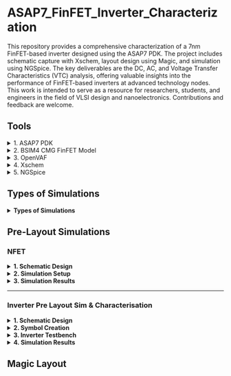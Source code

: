 # ASAP7_FinFET_Inverter_Characterization
This repository provides a comprehensive characterization of a 7nm FinFET-based inverter designed using the ASAP7 PDK. The project includes schematic capture with Xschem, layout design using Magic, and simulation using NGSpice. The key deliverables are the DC, AC, and Voltage Transfer Characteristics (VTC) analysis, offering valuable insights into the performance of FinFET-based inverters at advanced technology nodes. This work is intended to serve as a resource for researchers, students, and engineers in the field of VLSI design and nanoelectronics. Contributions and feedback are welcome.

## Tools

<details>
  <summary>1. ASAP7 PDK</summary>

  **Description:**
  The **ASAP7 Process Design Kit (PDK)** is a 7nm predictive PDK developed for academic use. It is based on FinFET technology and provides models, libraries, and design rules for advanced semiconductor design. The PDK is designed to give realistic simulation results for circuits operating in the sub-10nm regime, using predictive technology models.

  **Why Chosen:**
  ASAP7 was selected for this project to accurately model and simulate 7nm FinFET-based designs. As the focus of the project is on next-generation semiconductor technology, ASAP7 provides the necessary tools and libraries to design, simulate, and validate FinFET-based circuits. This PDK helps ensure that the design matches real-world manufacturing conditions, with accurate parasitic, timing, and power estimates.

  **Version** [r1p7](https://github.com/The-OpenROAD-Project/asap7)

</details>

<details>
  <summary>2. BSIM4 CMG FinFET Model</summary>

  **Description:**
  The [**BSIM4 Compact Multi-Gate (CMG) Model**](https://www.bsim.berkeley.edu/models/bsimcmg/) is a widely accepted SPICE model used for FinFET transistors. It offers a framework for simulating devices with multi-gate structures, including double-gate and triple-gate FinFETs, which are the foundation of modern nanometer-scale transistor technology.

  **Why Chosen:**
  The BSIM4 CMG model was chosen due to its compatibility with FinFET technology, particularly the 7nm FinFETs used in this project. It provides a highly accurate representation of the electrical behavior of FinFET devices, including short-channel effects, mobility degradation, and quantum effects. This model is essential for achieving precise simulation results in advanced CMOS designs like the inverter being characterized.

  **Version:** [Standard Release BSIM-CMG 111.2.1 (06/06/2022)](https://www.bsim.berkeley.edu/BSIMCMG/BSIM-CMG_111.2.1_06062022.tar.gz)

</details>

<details>
  <summary>3. OpenVAF</summary>

  **Description:**
  [**OpenVAF (Open Verilog Analog Framework)**](https://openvaf.semimod.de) is a tool used to integrate analog and mixed-signal simulations into a Verilog environment. It allows for both analog and digital simulations to coexist, enabling the simulation of circuits that involve both types of signals, such as inverters and mixed-signal systems.

  **Why Chosen:**
  OpenVAF is used to bridge the gap between analog and digital simulations in this project. Given that the inverter design involves both analog characteristics (e.g., voltage transfer curves) and digital characteristics (e.g., logic levels), OpenVAF facilitates a seamless simulation workflow. It also allows for mixed-mode verification, ensuring the design is fully validated in both analog and digital domains.

  **Usage** OpenVAF is used to generate the BSIM_OSDI Image compatible with NGSpice Simulation from the downloaded BSIM CMG Models

  The `bsimosdi.osdi` file plays a crucial role when working with **OpenVAF** and **BSIM4 CMG** models in **NGSpice simulations**. 

#### What is `bsimosdi.osdi`?

`bsimosdi.osdi` is a data file generated by **OpenVAF** that serves as an **Optimized Simulator Sata Interface** (OSDI) for BSIM models, specifically **BSIM4 CMG FinFET models**. This file encapsulates the device model information in a format that is highly efficient for NGSpice simulations, reducing the computational load required to handle complex FinFET device physics.

---

#### Workflow for Generating and Using `bsimosdi.osdi`:

1. **Download the BSIM CMG Model Files:**
   - These are provided by various sources (like Berkeley) for FinFET devices.

2. **Generate the `bsimosdi.osdi` File Using OpenVAF:**
   - OpenVAF processes the **BSIM4 CMG** model files and converts them into the `bsimosdi.osdi` format, which is optimized for NGSpice.
   - During this process, the model parameters are encoded into a format that NGSpice can directly interpret.

3. **Include the `bsimosdi.osdi` in NGSpice Simulations:**
   - In your NGSpice simulation script (SPICE netlist), the `bsimosdi.osdi` file is referenced to load the pre-compiled BSIM model data.
   - Symbol files are created using ASAP7 PDK Data for parameter values of BSIM CMG Model.
   - These symbol files contain the reference for the generated `bsimosdi.osdi`
ary file.
   - Example: In the [7nm NFET Symbol file](Xschem_ASAP7/asap_7nm_nfet.sym)
   ```SPICE
    .control
    pre_osdi <path_to_generated_bsimosdi.osdi>
    .endc
   ```
   - NGSpice uses this osdi file to simulate the behavior of the FinFET devices in your circuit without needing to recalculate model parameters from scratch.

---

</details>

<details>
  <summary>4. Xschem</summary>

  **Description:**
  [**Xschem**](https://xschem.sourceforge.io/stefan/index.html) is a graphical schematic editor used to design and capture analog, digital, and mixed-mode circuits. It supports hierarchical design, and its integration with **NGSpice** makes it a powerful tool for simulation and analysis. It’s particularly useful for creating circuit schematics and generating the necessary SPICE netlists for simulation.

  **Why Chosen:**
  Xschem was chosen due to its user-friendly interface and seamless integration with NGSpice. For this project, where FinFET-based circuits like NFETs and inverters are being simulated, Xschem simplifies the design process and provides a quick way to visualize circuit schematics. Its support for hierarchical designs also helps in managing complex designs efficiently.

</details>

<details>
  <summary>5. NGSpice</summary>

  **Description:**
  **NGSpice** is an open-source mixed-level/mixed-signal electronic circuit simulator. It’s used for simulating circuits at the transistor level, offering SPICE-like capabilities. NGSpice is widely used in academic and professional settings to perform various types of simulations, including DC, AC, transient, and noise analysis.

  **Why Chosen:**
  NGSpice was selected because of its powerful simulation capabilities, particularly for the DC and AC characterization of circuits in this project. It is essential for generating the voltage transfer characteristics (VTC) of the inverter design, and its compatibility with both Xschem and the BSIM4 CMG FinFET model makes it the ideal simulation tool for this FinFET-based project.

  For further information, refer the [Ngspice Manual](https://ngspice.sourceforge.io/docs/ngspice-manual.pdf)

</details>



## Types of Simulations
<details>
  <summary><strong> Types of Simulations </strong></summary>

1. **DC Simulation:** This is time-independent and is used to analyze circuits without considering time-varying elements like capacitors or inductors. Capacitors are treated as open circuits, and inductors as short circuits. This is useful for determining how circuits respond to fixed voltage or current sources.
2. **Transient Simulation:** Time-dependent simulation, which models the behavior of circuits over time. It's more complex than DC simulations and requires initial conditions (often obtained from a preceding DC simulation) for capacitors and inductors.
3. **AC Simulation:** Involves frequency-dependent analysis. It’s typically used for analog circuits like amplifiers, where you need to know the frequency range in which the amplifier works effectively.

</details>

## Pre-Layout Simulations
### NFET 

<details>
  <summary><strong> 1. Schematic Design </strong></summary>

#### 1. Schematic Design
   - The schematic design for the **NFET** was created in **Xschem** using the **ASAP7 7nm FinFET library**. The NFET is characterized with a gate voltage (Vgs) and drain voltage (Vds) to observe its electrical behavior.
   - The NFET device has the following properties:
     - **Length (l):** 7nm
     - **Number of fins (nfin):** 14
   - Voltage sources **Vgs** and **Vds** are applied, and the output characteristics are plotted.

   **NFET Schematic:**
   ![NFET Schematic](images/nfet_sch.png)
</details>

<details>
  <summary><strong> 2. Simulation Setup </strong></summary>
  
#### 2. Simulation Setup
   - The **NGSpice** simulation runs a **DC sweep** for both **Vds** and **Vgs** to analyze the NFET behavior.
   - The DC sweep is configured as:
     ```spice
     .dc Vds 0 0.7 1m Vgs 0 0.7 0.2
     ```
   - The simulation outputs the **drain current (Id)** as a function of the applied **Vds** and **Vgs**, providing insight into the transistor's switching behavior and current flow characteristics.

   **Simulation Parameters:**
   - **Vds Sweep Range:** 0V to 0.7V
   - **Vgs Sweep Range:** 0V to 0.7V with a step of 0.2V
</details>

<details>
  <summary><strong> 3. Simulation Results </strong></summary>
  

#### 3. Simulation Results:
   - The results include the **Id vs Vds** curve for different values of **Vgs**, showing how the drain current changes with increasing drain-source voltage for various gate-source voltages.
   - This helps in understanding the linear and saturation regions of the NFET's operation.

   **NFET Simulation Output (Id vs Vds):**
   ![NFET Simulation Output](images/nfet_dc.png)

</details>

---

### Inverter Pre Layout Sim & Characterisation
<details>
  <summary><strong> 1. Schematic Design </strong></summary>

#### 1. Schematic Design
   - The pre-layout schematic design of the inverter is created using **Xschem**. The design consists of a basic CMOS inverter with a PFET and NFET transistor, where the PFET is connected to VDD and the NFET to GND.
   - The input signal, **Vin**, is applied to the gate terminals of both transistors, while the output signal, **Vout**, is observed at the shared drain of the PFET and NFET.

   **Inverter Testbench:**
   ![Inverter Schematic](images/Inverter_Sch.png)

</details>

<details>
  <summary><strong> 2. Symbol Creation </strong></summary>

#### 2. Symbol Creation  
  **Inverter Symbol:**
  ![Inverter Symbol](images/Inverter_Sym.png)


</details>

<details>
  <summary><strong> 3. Inverter Testbench </strong></summary>

#### 3. Inverter Testbench:
**Inverter Testbench:**
   ![Inverter Testbench](images/Inverter_Testbench.png)

This Xschem schematic defines a setup for simulating an inverter circuit using FinFETs with varying transistor fin sizes. It includes sources for power and input, ground connections, and measurements for important metrics like delay, gain, noise margins, power consumption, and switching frequency. Here's a breakdown:

<details>
    <summary><strong> Testbench Components </strong></summary>

##### Testbench Components

1. **Inverter Design**: The inverter (`inverter.sym`) is placed in the circuit with connections to VDD, VIN, and VOUT.
2. **Voltage Sources**:
   - VDD is set to 0.7V.
   - VIN is a pulse signal defined as `"PULSE(0 0.7 0p 10p 10p 20p 60p 2)"`, representing a periodic input for the inverter.
3. **Ground Connections**: Three GND components connect to different parts of the circuit.
4. **Pins**: The schematic has labeled pins (e.g., VDD, VIN, VOUT) for signal clarity.
5. **Script Component** (`code_shown.sym`): This section defines a control script in `.control` blocks that automates simulations, sweeping through different fin sizes for the nFET and pFET transistors (from 2 to 14 fins).

    - The simulation is carried out using **NGSpice** to observe the inverter's voltage transfer characteristics (VTC). The **Vin** is swept from 0 to VDD, and **Vout** is measured at different points to capture the inverter's response.
    - It performs a **DC analysis** to find the voltage at which VIN equals VOUT (Vm), as well as measures metrics like gain, output resistance, and noise margins (NMH and NML).
    - It also conducts **transient analysis** to measure timing metrics like rise and fall times, propagation delay, and switching frequency.
    - Power consumption is calculated based on current through the VDD source.


The results are saved to a CSV file (`results.csv`) with fields for WpFET, WnFET, Vm, Id, gain, NMH, NML, Gm, propagation delay (tpd), rise time (tRise), fall time (tFall), switching frequency (Fsw), power, and output resistance (Rout).

</details> 

<details>
  <summary><strong> Spice Deck Components </strong></summary>

##### Spice Deck Components

This section explains how the `.control` block inside the schematic automates the simulation process and captures the key performance metrics of the FinFET-based inverter across different transistor fin configurations.

---

<details>
  <summary><strong> 1. Simulation Setup </strong></summary>

###### 1. **Simulation Setup (`.control` block)**

This block initializes the simulation environment and sets the file type and output formats.

- `run`: Starts the simulation process.
- `set filetype=ascii`: Specifies that results will be written in ASCII format.
- `set appendwrite`: Ensures that data is appended to the CSV file without overwriting it.
</details>



<details>
  <summary><strong> 2. Result File Setup </strong></summary>

###### 2. **Result File Setup**

- `echo \\"WPfet,WNfet,Vm,Id,Gain,NMH,NML,Gm,tpd,tRise,tFall,Fsw,Power,Rout\\" > results.csv`: Creates a header row in `results.csv` to store key metrics for each simulation iteration.
</details>

<details>
  <summary><strong> 3. Transistor Fin Sweep </strong></summary>

###### 3. **Transistor Fin Sweep**

The nested loops adjust the number of fins for the nFET and pFET transistors, allowing performance analysis over a range of fin configurations.

- `foreach wpfet 14 13 12 ... 2`: Loops through the values of `wpfet` (fin size for pFET) from 14 to 2.
- `foreach wnfet 14 13 12 ... 2`: Loops through the values of `wnfet` (fin size for nFET) from 14 to 2.
- `alter n.x1.xpfet1.npmos_finfet nfin = $wpfet`: Modifies the number of fins for the pFET in the inverter.
- `alter n.x1.xnfet1.nnmos_finfet nfin = $wnfet`: Modifies the number of fins for the nFET in the inverter.
- `show n.x1.xpfet1.npmos_finfet : nfin` and `show n.x1.xnfet1.nnmos_finfet : nfin`: Displays the fin count for each transistor for verification.
</details>

<details>
  <summary><strong> 4. DC Analysis </strong></summary>

###### 4. **DC Analysis**

- `dc vin 0 0.7 1m`: Performs a DC sweep of the input voltage (`vin`) from 0 to 0.7V, with a step size of 1mV.
- `meas dc vm when vin=vout`: Captures the **Threshold Voltage (Vm)** where `vin` equals `vout`.

Conditions: 
- The midpoint voltage (`vm`) is checked to ensure it lies between 0.34V and 0.36V. Only if this condition is satisfied, the transient analysis and metric calculations are performed.
</details>

<details>
  <summary><strong> 5. DC Characteristics </strong></summary>

###### 5. **DC Characteristics**

Upon satisfying the voltage conditions, the script calculates the following VTC:

- **Gain**: 
  - `let gm = real(deriv(id, vin))`: Computes the transconductance (`gm`), which is the derivative of current (`id`) with respect to `vin`.
  - `meas dc gm_max MAX gm`: Records the maximum gain value during the sweep.
  
- **Output Resistance**:
  - `let rout = abs(real(deriv(vout, id)))`: Measures the output resistance.
  - `meas dc rout_max MAX rout`: Captures the maximum output resistance.

- **Current**:
  - `let id = abs(vdd#branch)`: Measures the absolute current through the VDD source.
  - `meas dc id_max MAX id`: Stores the maximum current value.

- **Noise Margins**:
  - `meas dc vil find vin when gain_scaled=0.7 cross=1`: Measures the **low noise margin (NML)** by finding the input voltage when the gain reaches 0.7 during the first crossing.
  - `meas dc vih find vin when gain_scaled=0.7 cross=last`: Measures the **high noise margin (NMH)** during the last crossing.
  - `let vol = 0` and `let voh = 0.7`: Sets the logic high (`voh`) and logic low (`vol`) values to compute NMH and NML.

</details>

<details>
  <summary><strong> 6. Transient Analysis </strong></summary>

###### 6. **Transient Analysis**

- `tran 0.02p 125p`: Runs a transient analysis for 125 picoseconds with a time step of 0.02 picoseconds.

**Simulation Output | PFET_nfin = 14, NFET_nfin = 13 and Vth = 0.349V**
![Inverter_Transient_Analysis](images/inverter_tran.png)

Timing metrics:

> **Note:** The first transition may include noise or an unstable response due to initialization effects or transient settling. To avoid inaccuracies caused by initial conditions, it is common to ignore the first transition and use RISE=2 (or FALL=2), which measures the second complete transition when the circuit has settled into its periodic behavior.


- **Propagation Delay**:
  - `meas tran tin_rise50 when vin=0.35 RISE=2`: Captures the input rise time at 50% of VIN.
  - `meas tran tout_fall50 when vout=0.35 FALL=2`: Captures the output fall time at 50% of VOUT.
  - `meas tran tin_fall50 when vin=0.35 FALL=2`: Measures the input fall time at 50% of VIN.
  - `meas tran tout_rise50 when vout=0.35 RISE=2`: Measures the output rise time at 50% of VOUT.
  - `let tpd = (tpHL+tpLH)/2`: Computes the average **propagation delay (tpd)** from high-to-low and low-to-high transitions.


- **Rise/Fall Time**:
  - `meas tran tout_rise90 when vout=0.63 RISE=2`: Captures the 90% rise time of the output.
  - `meas tran tout_fall10 when vout=0.07 FALL=2`: Captures the 10% fall time of the output.
  - `let tr = tout_rise90 - tout_rise10`: Computes the total **rise time**.
  - `let tf = tout_fall10 - tout_fall90`: Computes the total **fall time**.

- **Switching Frequency**:
  - `let fsw = 1/(tr+tf)`: Calculates the **switching frequency (Fsw)** based on rise and fall times.

- **Power Consumption**:
  - `meas tran id_integ integ id_tran from=60e-12 to=120e-12`: Integrates the current over a period of time to estimate power.
  - `let power_int = id_integ*0.7`: Multiplies the integrated current by the supply voltage (0.7V) to compute power.
  - `let power = abs(power_int/60)`: Calculates the average **power consumption**.

</details>

<details>
  <summary><strong> 7. Result Output </strong></summary>

###### 7. **Result Output**

- `echo \\"$wpfet,$wnfet,$&dc.vm,$&dc.id_max,$&dc.gain_max,$&dc.nmh,$&dc.nml,$&dc.gm_max,$&tran.tpd,$&tran.tr,$&tran.tf,$&tran.fsw,$&tran.power,$&dc.rout_max\\" >> results.csv`: Appends the calculated metrics for each co.osdiation of nFET and pFET fins to the CSV file.
</details>

<details>
  <summary><strong> 8. End of Control Block </strong></summary>

###### 8. **End of Control Block**

- `.endc` signals the end of the control block.
- `.save all`: Saves all signals and simulation data.
- `.end`: Marks the conclusion of the script.
</details>

</details>

</details>




<details>
  <summary><strong> 4. Simulation Results </strong></summary>





#### 4. Simulation Parameters for 7nm FinFET Inverter (ASAP7 PDK, BSIM4 CMG FinFET Model)

The [Inverter_Pre_Layout_Sim_Results CSV file](sim_results/inverter_pre_layout_sim_results.csv) in the `sim_results` folder contains the key simulation parameters of a 7nm FinFET Inverter using the ASAP7 Process Design Kit (PDK), based on the BSIM4 CMG FinFET Model. The parameters captured during the inverter characterization include device dimensions, voltage metrics, timing, and power details.

##### CSV Columns:

- **WPfet**: Width of the PFET (in number of fins).
- **WNfet**: Width of the NFET (in number of fins).
- **Vm**: Inverter switching threshold voltage (V).
- **Id**: Drain current (A).
- **Gain**: Voltage gain of the inverter.
- **NMH**: Noise Margin High (V).
- **NML**: Noise Margin Low (V).
- **Gm**: Transconductance (S).
- **tpd**: Propagation delay (s).
- **tRise**: Rise time (s).
- **tFall**: Fall time (s).
- **Fsw**: Switching frequency (Hz).
- **Power**: Power consumption (W).
- **Rout**: Output resistance (Ω).

##### Preview Data:
| WPfet | WNfet | Vm       | Id       | Gain   | NMH  | NML  | Gm       | tpd        | tRise      | tFall      | Fsw        | Power      | Rout    |
|-------|-------|----------|----------|--------|------|------|----------|------------|------------|------------|------------|------------|---------|
| 14    | 14    | 0.344786 | 0.000226 | 6.4284 | 0.252  | 0.246| 0.036184 | 6.93e-13   | 2.98e-12   | 2.79e-12   | 1.73e+11   | 1.98e-17   | 15.8751 |
| 14    | 13    | 0.349913 | 0.000217 | 6.4273 | 0.266| 0.254| 0.033637 | 6.94e-13   | 2.98e-12   | 2.80e-12   | 1.73e+11   | 1.90e-17   | 1500.15 |
| 14    | 12    | 0.355439 | 0.000208 | 6.4308 | 0.258| 0.262| 0.031090 | 6.95e-13   | 2.98e-12   | 2.80e-12   | 1.72e+11   | 1.83e-17   | 13.5661 |

---

</details>


## Magic Layout

<!-- <details>
  <summary><strong>## Overview</strong></summary>

  <p>This is a <em>collapsible section</em> where you can find information.</p>
  
  <h3>Key Features:</h3>
  <ul>
    <li><b>Feature 1:</b> Description of feature 1.</li>
    <li><b>Feature 2:</b> Description of feature 2.</li>
  </ul>

  <p>For more details, visit <a href="https://example.com">our website</a>.</p>
</details> -->
